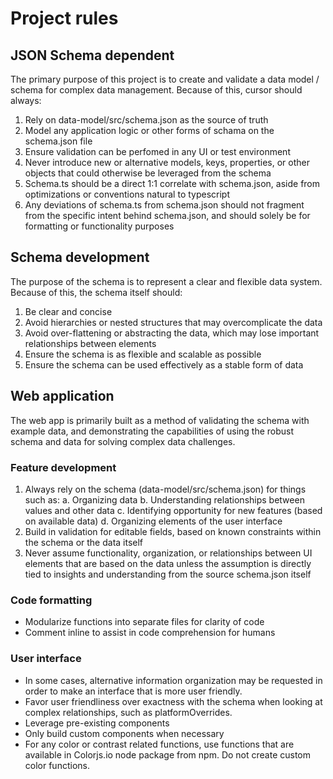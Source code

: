 # Project rules

## JSON Schema dependent
The primary purpose of this project is to create and validate a data model / schema for complex data management. Because of this, cursor should always:
1. Rely on data-model/src/schema.json as the source of truth
2. Model any application logic or other forms of schama on the schema.json file
3. Ensure validation can be perfomed in any UI or test environment
4. Never introduce new or alternative models, keys, properties, or other objects that could otherwise be leveraged from the schema
5. Schema.ts should be a direct 1:1 correlate with schema.json, aside from optimizations or conventions natural to typescript
6. Any deviations of schema.ts from schema.json should not fragment from the specific intent behind schema.json, and should solely be for formatting or functionality purposes

## Schema development
The purpose of the schema is to represent a clear and flexible data system. Because of this, the schema itself should:
1. Be clear and concise
2. Avoid hierarchies or nested structures that may overcomplicate the data
3. Avoid over-flattening or abstracting the data, which may lose important relationships between elements
4. Ensure the schema is as flexible and scalable as possible
5. Ensure the schema can be used effectively as a stable form of data

## Web application
The web app is primarily built as a method of validating the schema with example data, and demonstrating the capabilities of using the robust schema and data for solving complex data challenges. 

### Feature development
1. Always rely on the schema (data-model/src/schema.json) for things such as:
  a. Organizing data
  b. Understanding relationships between values and other data
  c. Identifying opportunity for new features (based on available data)
  d. Organizing elements of the user interface
2. Build in validation for editable fields, based on known constraints within the schema or the data itself
3. Never assume functionality, organization, or relationships between UI elements that are based on the data unless the assumption is directly tied to insights and understanding from the source schema.json itself

### Code formatting
- Modularize functions into separate files for clarity of code
- Comment inline to assist in code comprehension for humans

### User interface
- In some cases, alternative information organization may be requested in order to make an interface that is more user friendly.
- Favor user friendliness over exactness with the schema when looking at complex relationships, such as platformOverrides.
- Leverage pre-existing components
- Only build custom components when necessary
- For any color or contrast related functions, use functions that are available in Colorjs.io node package from npm. Do not create custom color functions.